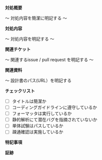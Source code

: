**対処概要**

 ～ 対処内容を簡潔に明記する ～

**対処内容**

 ～ 対処内容を明記する ～

**関連チケット**

 ～ 関連するissue / pull request を明記する ～

**関連資料**

 ～ 設計書のパス(URL）を明記する

**チェックリスト**

  - [ ] タイトルは簡潔か
  - [ ] コーディングガイドラインに遵守しているか
  - [ ] フォーマッタは実行しているか
  - [ ] 静的解析にて潜在バグを指摘されていないか
  - [ ] 単体試験はパスしているか
  - [ ] 疎通確認は実施しているか

**特記事項**


**証跡**

